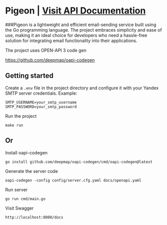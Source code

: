 # Pigeon | [Visit API Documentation](https://pigeon-cretto.koyeb.app/docs)

###Pigeon is a lightweight and efficient email-sending service built using the Go programming language. The project embraces simplicity and ease of use, making it an ideal choice for developers who need a hassle-free solution for integrating email functionality into their applications.

The project uses OPEN-API 3 code gen

https://github.com/deepmap/oapi-codegen

## Getting started

Create a `.env` file in the project directory and configure it with your Yandex SMTP server credentials. Example:

   ```env
   SMTP_USERNAME=your_smtp_username
   SMTP_PASSWORD=your_smtp_password
   ```

Run the project
```shell
make run
```

## Or


Install oapi-codegen
```shell
go install github.com/deepmap/oapi-codegen/cmd/oapi-codegen@latest
```

Generate the server code
```shell
oapi-codegen -config config/server.cfg.yaml docs/openapi.yaml
```

Run server
```shell
go run cmd/main.go
```

Visit Swagger
```shell
http://localhost:8000/docs
```
